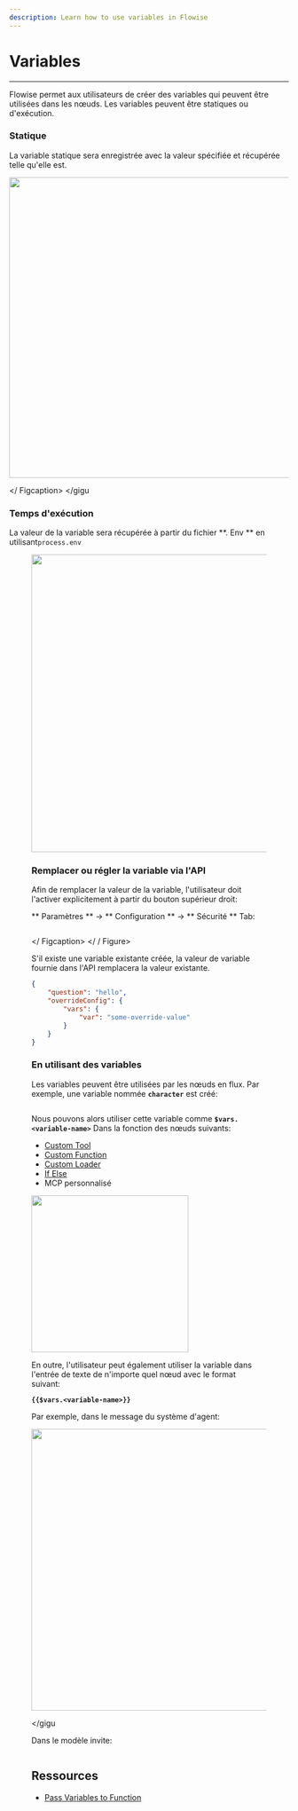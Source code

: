 ```yaml
---
description: Learn how to use variables in Flowise
---
```


# Variables

***

Flowise permet aux utilisateurs de créer des variables qui peuvent être utilisées dans les nœuds. Les variables peuvent être statiques ou d'exécution.

### Statique

La variable statique sera enregistrée avec la valeur spécifiée et récupérée telle qu'elle est.

<gigne> <img src = "../. Gitbook / Assets / image (13) (1) (1) (1) (1) (1) .png" alt = "" width = "542"> <figCaption> </ Figcaption> </gigu

### Temps d'exécution

La valeur de la variable sera récupérée à partir du fichier **. Env ** en utilisant`process.env`

<Figure> <img src = "../. Gitbook / Assets / Image (1) (1) (1) (1) (1) (1) (1) (1) (1) (1) (1) (1) (1) (1) (1) (1) (1) (1) (1) (1) (1) .png" alt = "" width = "537"> <Figcaption> </gigcaption> </gigust>

### Remplacer ou régler la variable via l'API

Afin de remplacer la valeur de la variable, l'utilisateur doit l'activer explicitement à partir du bouton supérieur droit:

** Paramètres ** -> ** Configuration ** -> ** Sécurité ** Tab:

<gigne> <img src = "../. GitBook / Assets / image (1) (1) (1) (1) (1) (1) (1) (1) (1) (1) (1) (1) (1) (1) (1) (1) (1) .png" alt = ""> <Figcaption> </ Figcaption> </ / Figure>

S'il existe une variable existante créée, la valeur de variable fournie dans l'API remplacera la valeur existante.

```json
{
    "question": "hello",
    "overrideConfig": {
        "vars": {
            "var": "some-override-value"
        }
    }
}
```

### En utilisant des variables

Les variables peuvent être utilisées par les nœuds en flux. Par exemple, une variable nommée **`character`** est créé:

<gigne> <img src = "../. GitBook / Assets / Image (96) .png" alt = ""> <figcaption> </gigcaption> </gigust>

Nous pouvons alors utiliser cette variable comme **`$vars.<variable-name>`** Dans la fonction des nœuds suivants:

* [Custom Tool](../integrations/langchain/tools/custom-tool.md)
* [Custom Function](../integrations/utilities/custom-js-function.md)
* [Custom Loader](../integrations/langchain/document-loaders/custom-document-loader.md)
* [If Else](../integrations/utilities/if-else.md)
* MCP personnalisé

<gigne> <img src = "../. GitBook / Assets / Image (105) .png" alt = "" width = "283"> <figcaption> </gigcaption> </gigust>

En outre, l'utilisateur peut également utiliser la variable dans l'entrée de texte de n'importe quel nœud avec le format suivant:

**`{{$vars.<variable-name>}}`**

Par exemple, dans le message du système d'agent:

<gigne> <img src = "../. Gitbook / Assets / image (1) (1) (1) (2) (1) .png" alt = "" width = "508"> <figcaption> </gigcaption> </gigu

Dans le modèle invite:

<gigne> <img src = "../. GitBook / Assets / Image (157) .png" alt = ""> <Figcaption> </gigcaption> </gigne>

## Ressources

* [Pass Variables to Function](../integrations/langchain/tools/custom-tool.md#pass-variables-to-function)
